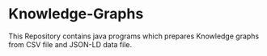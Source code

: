 # Knowledge-Graphs
This Repository contains java programs which prepares Knowledge graphs from CSV file and JSON-LD data file.

